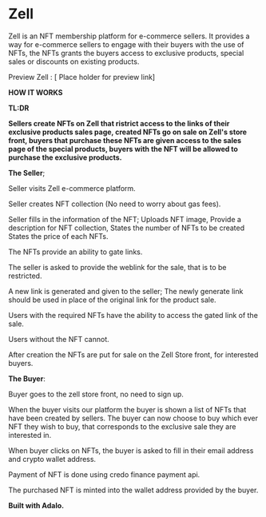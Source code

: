 # Zell
Zell is an NFT membership platform for e-commerce sellers. It provides a way for e-commerce sellers to engage with their buyers with the use of NFTs, the NFTs grants the buyers access to exclusive products, special sales or discounts on existing products. 

Preview Zell : [ Place holder for preview link] 

**HOW IT WORKS**

**TL:DR**

**Sellers create NFTs on Zell that ristrict access to the links of their exclusive products sales page, created NFTs go on sale on Zell's store front, buyers that purchase these NFTs are given access to the sales page of the special products, buyers with the NFT will be allowed to purchase the exclusive products.**




**The Seller**;

Seller visits Zell e-commerce platform.

Seller creates NFT collection (No need to worry about gas fees).

Seller fills in the information of the NFT;
Uploads NFT image,
Provide a description for NFT collection, 
States the number of NFTs to be created
States the price of each NFTs.

The NFTs provide an ability to gate links.

The seller is asked to provide the weblink for the sale, that is to be restricted. 

A new link is generated and given to the seller; The newly generate link should be used in place of the original link for the product sale.

Users with the required NFTs have the ability to access the gated link of the sale. 

Users without the NFT cannot. 

After creation the NFTs are put for sale on the Zell Store front, for interested buyers.




**The Buyer**:

Buyer goes to the zell store front, no need to sign up. 

When the buyer visits our platform the buyer is shown a list of NFTs that have been created by sellers. 
The buyer can now choose to buy which ever NFT they wish to buy, that corresponds to the exclusive sale they are interested in. 

When buyer clicks on NFTs, the buyer is asked to fill in their email address and crypto wallet address.

Payment of NFT is done using credo finance payment api.

The purchased NFT is minted into the wallet address provided by the buyer.




**Built with Adalo.**





